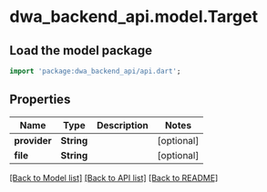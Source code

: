 # dwa_backend_api.model.Target

## Load the model package
```dart
import 'package:dwa_backend_api/api.dart';
```

## Properties
Name | Type | Description | Notes
------------ | ------------- | ------------- | -------------
**provider** | **String** |  | [optional] 
**file** | **String** |  | [optional] 

[[Back to Model list]](../README.md#documentation-for-models) [[Back to API list]](../README.md#documentation-for-api-endpoints) [[Back to README]](../README.md)


